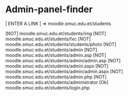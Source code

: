 # Admin-panel-finder

   |   ENTER A LINK   |
=>  moodle.smuc.edu.et/students

[NOT] moodle.smuc.edu.et/students/img
[NOT] moodle.smuc.edu.et/students/fxc
[NOT] moodle.smuc.edu.et/students/students/photo
[NOT] moodle.smuc.edu.et/students/admin
[NOT] moodle.smuc.edu.et/students/admin.asp
[NOT] moodle.smuc.edu.et/students/admin/admin.asp
[NOT] moodle.smuc.edu.et/students/admin.aspx
[NOT] moodle.smuc.edu.et/students/admin/admin.aspx
[NOT] moodle.smuc.edu.et/students/admin.php
[NOT] moodle.smuc.edu.et/students/administrator
[Ok] moodle.smuc.edu.et/students/login.php
